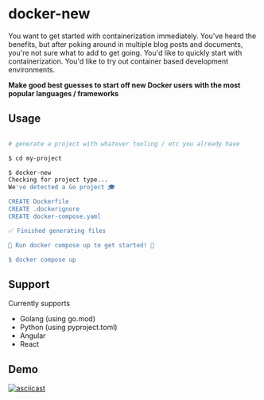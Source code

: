 # docker-new

You want to get started with containerization immediately.
You've heard the benefits, but after poking around in multiple blog posts and documents, you're not sure what to add to get going.
You'd like to quickly start with containerization.
You'd like to try out container based development environments.

**Make good best guesses to start off new Docker users with the most popular languages / frameworks**

## Usage

```bash

# generate a project with whatever tooling / etc you already have

$ cd my-project

$ docker-new
Checking for project type...
We've detected a Go project 🎓

CREATE Dockerfile
CREATE .dockerignore
CREATE docker-compose.yaml

✅ Finished generating files

🚀 Run docker compose up to get started! 🚀

$ docker compose up

```

## Support

Currently supports

- Golang (using go.mod)
- Python (using pyproject.toml)
- Angular
- React

## Demo

[![asciicast](https://asciinema.org/a/u5TJBtgVipKgvCRvgTfHDoW5U.svg)](https://asciinema.org/a/u5TJBtgVipKgvCRvgTfHDoW5U)